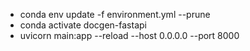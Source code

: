 - conda env update -f environment.yml --prune
- conda activate docgen-fastapi
- uvicorn main:app --reload --host 0.0.0.0 --port 8000
